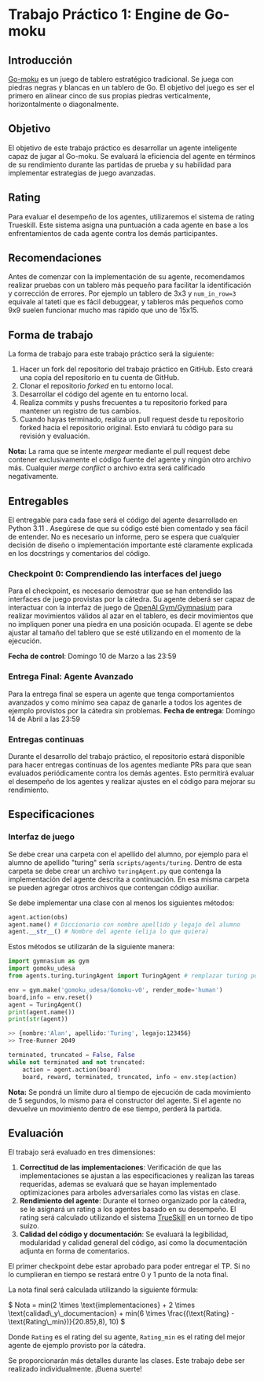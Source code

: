 # Trabajo Práctico 1: Engine de Go-moku

## Introducción

[Go-moku](https://es.wikipedia.org/wiki/Go-moku) es un juego de tablero estratégico tradicional. Se juega con piedras negras y blancas en un tablero de Go. El objetivo del juego es ser el primero en alinear cinco de sus propias piedras verticalmente, horizontalmente o diagonalmente.

## Objetivo

El objetivo de este trabajo práctico es desarrollar un agente inteligente capaz de jugar al Go-moku. Se evaluará la eficiencia del agente en términos de su rendimiento durante las partidas de prueba y su habilidad para implementar estrategias de juego avanzadas.

## Rating

Para evaluar el desempeño de los agentes, utilizaremos el sistema de rating Trueskill. Este sistema asigna una puntuación a cada agente en base a los enfrentamientos de cada agente contra los demás participantes.

## Recomendaciones

Antes de comenzar con la implementación de su agente, recomendamos realizar pruebas con un tablero más pequeño para facilitar la identificación y corrección de errores. Por ejemplo un tablero de 3x3 y `num_in_row=3` equivale al tatetí que es fácil debuggear, y tableros más pequeños como 9x9 suelen funcionar mucho mas rápido que uno de 15x15.

## Forma de trabajo

La forma de trabajo para este trabajo práctico será la siguiente:

1. Hacer un fork del repositorio del trabajo práctico en GitHub. Esto creará una copia del repositorio en tu cuenta de GitHub.
1. Clonar el repositorio _forked_ en tu entorno local.
1. Desarrollar el código del agente en tu entorno local.
1. Realiza commits y pushs frecuentes a tu repositorio forked para mantener un registro de tus cambios.
1. Cuando hayas terminado, realiza un pull request desde tu repositorio forked hacia el repositorio original. Esto enviará tu código para su revisión y evaluación.

**Nota:**  La rama que se intente _mergear_ mediante el pull request debe contener exclusivamente el código fuente del agente y ningún otro archivo más. Cualquier _merge conflict_ o archivo extra será calificado negativamente.

## Entregables

El entregable para cada fase será el código del agente desarrollado en Python 3.11 . Asegúrese de que su código esté bien comentado y sea fácil de entender. No es necesario un informe, pero se espera que cualquier decisión de diseño o implementación importante esté claramente explicada en los docstrings y comentarios del código.

### Checkpoint 0: Comprendiendo las interfaces del juego

Para el checkpoint, es necesario demostrar que se han entendido las interfaces de juego provistas por la cátedra. Su agente deberá ser capaz de interactuar con la interfaz de juego de [OpenAI Gym/Gymnasium](https://gymnasium.farama.org/) para realizar movimientos válidos al azar en el tablero, es decir movimientos que no impliquen poner una piedra en una posición ocupada. El agente se debe ajustar al tamaño del tablero que se esté utilizando en el momento de la ejecución.

**Fecha de control**: Domingo 10 de Marzo a las 23:59

### Entrega Final: Agente Avanzado

Para la entrega final se espera un agente que tenga comportamientos avanzados y como mínimo sea capaz de ganarle a todos los agentes de ejemplo provistos por la cátedra sin problemas.
**Fecha de entrega**: Domingo 14 de Abril a las 23:59

### Entregas continuas

Durante el desarrollo del trabajo práctico, el repositorio estará disponible para hacer entregas continuas de los agentes mediante PRs para que sean evaluados periódicamente contra los demás agentes. Esto permitirá evaluar el desempeño de los agentes y realizar ajustes en el código para mejorar su rendimiento.

## Especificaciones

### Interfaz de juego

Se debe crear una carpeta con el apellido del alumno, por ejemplo para el alumno de apellido "turing" sería `scripts/agents/turing`. Dentro de esta carpeta se debe crear un archivo `turingAgent.py` que contenga la implementación del agente descrita a continuación. En esa misma carpeta se pueden agregar otros archivos que contengan código auxiliar.

Se debe implementar una clase con al menos los siguientes métodos:

```python
agent.action(obs)
agent.name() # Diccionario con nombre apellido y legajo del alumno
agent.__str__() # Nombre del agente (elija lo que quiera)
```

Estos métodos se utilizarán de la siguiente manera:

```python
import gymnasium as gym
import gomoku_udesa
from agents.turing.turingAgent import TuringAgent # remplazar turing por SU apellido

env = gym.make('gomoku_udesa/Gomoku-v0', render_mode='human')
board,info = env.reset()
agent = TuringAgent()
print(agent.name())
print(str(agent))
```

```sh
>> {nombre:'Alan', apellido:'Turing', legajo:123456}
>> Tree-Runner 2049
```

```python
terminated, truncated = False, False
while not terminated and not truncated:
    action = agent.action(board)
    board, reward, terminated, truncated, info = env.step(action)
```
**Nota:** Se pondrá un límite duro al tiempo de ejecución de cada movimiento de 5 segundos, lo mismo para el constructor del agente. Si el agente no devuelve un movimiento dentro de ese tiempo, perderá la partida.

## Evaluación

El trabajo será evaluado en tres dimensiones:

1. **Correctitud de las implementaciones**: Verificación de que las implementaciones se ajustan a las especificaciones y realizan las tareas requeridas, ademas se evaluará que se hayan implementado optimizaciones para arboles adversariales como las vistas en clase.
2. **Rendimiento del agente**: Durante el torneo organizado por la cátedra, se le asignará un rating a los agentes basado en su desempeño. El rating será calculado utilizando el sistema [TrueSkill](https://www.microsoft.com/en-us/research/project/trueskill-ranking-system/) en un torneo de tipo suizo.
3. **Calidad del código y documentación**: Se evaluará la legibilidad, modularidad y calidad general del código, así como la documentación adjunta en forma de comentarios.


El primer checkpoint debe estar aprobado para poder entregar el TP. Si no lo cumplieran en tiempo se restará entre 0 y 1 punto de la nota final. 

La nota final será calculada utilizando la siguiente fórmula:

$`
Nota = min(2 \times \text{implementaciones} + 2 \times \text{calidad\_y\_documentacion} +  min(6 \times \frac{(\text{Rating} - \text{Rating\_min})}{20.85},8), 10)
`$

Donde `Rating` es el rating del su agente, `Rating_min` es el rating del mejor agente de ejemplo provisto por la cátedra.

Se proporcionarán más detalles durante las clases. Este trabajo debe ser realizado individualmente. ¡Buena suerte!
